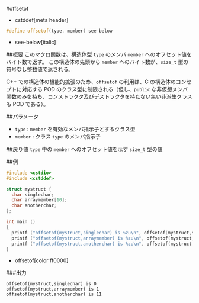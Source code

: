 #offsetof
* cstddef[meta header]

```cpp
#define offsetof(type, member) see-below
```
* see-below[italic]

##概要
このマクロ関数は、構造体型 `type` のメンバ `member` へのオフセット値をバイト数で返す。
この構造体の先頭から `member` へのバイト数が、`size_t` 型の符号なし整数値で返される。

C++ での構造体の機能的拡張のため、`offsetof` の利用は、C の構造体のコンセプトに対応する POD のクラス型に制限される（但し、`public` な非仮想メンバ関数のみを持ち、コンストラクタ及びデストラクタを持たない無い非派生クラスも POD である）。


##パラメータ
- `type` : `member` を有効なメンバ指示子とするクラス型
- `member` : クラス `type` のメンバ指示子


##戻り値
`type` 中の `member` へのオフセット値を示す `size_t` 型の値


##例
```cpp
#include <cstdio>
#include <cstddef>

struct mystruct {
  char singlechar;
  char arraymember[10];
  char anotherchar;
};

int main ()
{
  printf ("offsetof(mystruct,singlechar) is %zu\n", offsetof(mystruct,singlechar));
  printf ("offsetof(mystruct,arraymember) is %zu\n", offsetof(mystruct,arraymember));
  printf ("offsetof(mystruct,anotherchar) is %zu\n", offsetof(mystruct,anotherchar));
}
```
* offsetof[color ff0000]

###出力
```
offsetof(mystruct,singlechar) is 0
offsetof(mystruct,arraymember) is 1
offsetof(mystruct,anotherchar) is 11
```


